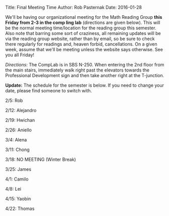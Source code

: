 Title: Final Meeting Time
Author: Rob Pasternak
Date: 2016-01-28

We'll be having our organizational meeting for the Math Reading Group **this Friday from 2-3 in the comp ling lab** (directions are given below).
This will be the normal meeting time/location for the reading group this semester.
Also note that barring some sort of craziness, all remaining updates will be via the reading group website, rather than by email, so be sure to check there regularly for readings and, heaven forbid, cancellations.
On a given week, assume that we'll be meeting unless the website says otherwise.
See you all Friday!

*Directions:* The CompLab is in SBS N-250.
When entering the 2nd  floor from the main stairs, immediately walk right past the elevators towards the Professional Development sign and then take another right at the T-junction.

**Update:** The schedule for the semester is below. If you need to change your date, please find someone to switch with.

2/5: Rob                    

2/12: Alejandro                

2/19: Hwichan			

2/26: Aniello			

3/4: Alena			

3/11: Chong			

3/18: NO MEETING (Winter Break)

3/25: James			

4/1: Camilo			

4/8: Lei			

4/15: Yaobin			

4/22: Thomas			